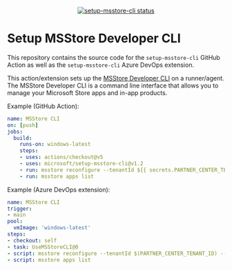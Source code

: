 <p align="center">
  <a href="https://github.com/microsoft/setup-msstore-cli/actions"><img alt="setup-msstore-cli status" src="https://github.com/microsoft/setup-msstore-cli/workflows/build-test/badge.svg"></a>
</p>

# Setup MSStore Developer CLI

This repository contains the source code for the `setup-msstore-cli` GitHub Action as well as the `setup-msstore-cli` Azure DevOps extension.

This action/extension sets up the [MSStore Developer CLI](https://github.com/microsoft/msstore-cli) on a runner/agent.
The MSStore Developer CLI is a command line interface that allows you to manage your Microsoft Store apps and in-app products.

Example (GitHub Action):
  
```yaml
name: MSStore CLI
on: [push]
jobs:
  build:
    runs-on: windows-latest
    steps:
    - uses: actions/checkout@v5
    - uses: microsoft/setup-msstore-cli@v1.2
    - run: msstore reconfigure --tenantId ${{ secrets.PARTNER_CENTER_TENANT_ID }} --sellerId ${{ secrets.PARTNER_CENTER_SELLER_ID }} --clientId ${{ secrets.PARTNER_CENTER_CLIENT_ID }} --clientSecret ${{ secrets.PARTNER_CENTER_CLIENT_SECRET }}
    - run: msstore apps list
```

Example (Azure DevOps extension):
  
```yaml
name: MSStore CLI
trigger:
- main
pool:
  vmImage: 'windows-latest'
steps:
- checkout: self
- task: UseMSStoreCLI@0
- script: msstore reconfigure --tenantId $(PARTNER_CENTER_TENANT_ID) --sellerId $(PARTNER_CENTER_SELLER_ID) --clientId $(PARTNER_CENTER_CLIENT_ID) --clientSecret $(PARTNER_CENTER_CLIENT_SECRET)
- script: msstore apps list
```